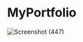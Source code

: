 # MyPortfolio

![Screenshot (447)](https://github.com/parth211prajapati/MyPortfolio/assets/122508473/5312ccd9-097d-4240-b88a-76df1b3a8606)
